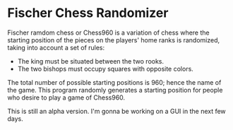 # Fischer Chess Randomizer

Fischer ramdom chess or Chess960 is a variation of chess where the starting position of the pieces on the players' home ranks is randomized, taking into account a set of rules:
- The king must be situated between the two rooks.
- The two bishops must occupy squares with opposite colors.

The total number of possible starting positions is 960; hence the name of the game. This program randomly generates a starting position for people who desire to play a game of Chess960.

This is still an alpha version. I'm gonna be working on a GUI in the next few days.
